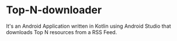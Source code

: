 # Top-N-downloader
It's an Android Application written in Kotlin using Android Studio that downloads Top N resources from a RSS Feed.
